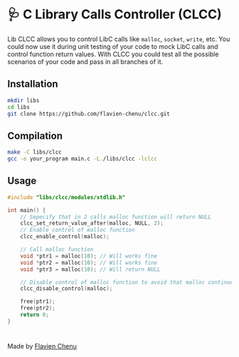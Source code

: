# 🩺 C Library Calls Controller (CLCC)

Lib CLCC allows you to control LibC calls like `malloc`, `socket`, `write`, etc. You could now use it during unit testing of your code to mock LibC calls and control function return values. With CLCC you could test all the possible scenarios of your code and pass in all branches of it.

## Installation

```bash
mkdir libs
cd libs
git clone https://github.com/flavien-chenu/clcc.git
```

## Compilation

```bash
make -C libs/clcc
gcc -o your_program main.c -L./libs/clcc -lclcc
```

## Usage
```c
#include "libs/clcc/modules/stdlib.h"

int main() {
    // Sepecify that in 2 calls malloc function will return NULL
    clcc_set_return_value_after(malloc, NULL, 2);
    // Enable control of malloc function
    clcc_enable_control(malloc);

    // Call malloc function
    void *ptr1 = malloc(10); // Will works fine
    void *ptr2 = malloc(10); // Will works fine
    void *ptr3 = malloc(10); // Will return NULL

    // Disable control of malloc function to avoid that malloc continue to return NULL
    clcc_disable_control(malloc);

    free(ptr1);
    free(ptr2);
    return 0;
}
```

#
Made by [Flavien Chenu](https://github.com/flavien-chenu)
